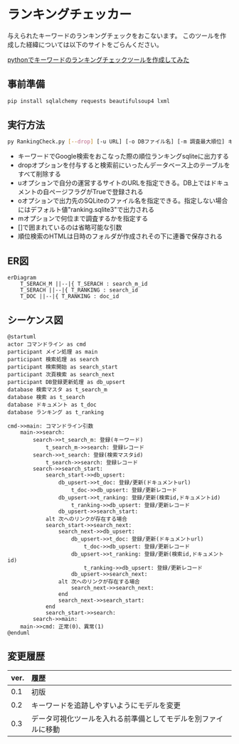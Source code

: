 # ランキングチェッカー

与えられたキーワードのランキングチェックをおこないます。
このツールを作成した経緯については以下のサイトをごらんください。

[pythonでキーワードのランキングチェックツールを作成してみた](https://www.dmysd.net/news/archives/5)

## 事前準備

```sh
pip install sqlalchemy requests beautifulsoup4 lxml
```

## 実行方法

```sh
py RankingCheck.py [--drop] [-u URL] [-o DBファイル名] [-m 調査最大順位] キーワード1 [キーワード2] [キーワード3] …
```

- キーワードでGoogle検索をおこなった際の順位ランキングsqliteに出力する
- dropオプションを付与すると検索前にいったんデータベース上のテーブルをすべて削除する
- uオプションで自分の運営するサイトのURLを指定できる。DB上ではドキュメントの自ページフラグがTrueで登録される
- oオプションで出力先のSQLiteのファイル名を指定できる。指定しない場合にはデフォルト値"ranking.sqlite3"で出力される
- mオプションで何位まで調査するかを指定する
- []で囲まれているのは省略可能な引数
- 順位検索のHTMLは日時のフォルダが作成されその下に連番で保存される

## ER図

```mermaid
erDiagram
    T_SERACH_M ||--|{ T_SERACH : search_m_id
    T_SERACH ||--|{ T_RANKING : search_id
    T_DOC ||--|{ T_RANKING : doc_id
```

## シーケンス図

```plantuml
@startuml
actor コマンドライン as cmd
participant メイン処理 as main
participant 検索処理 as search
participant 検索開始 as search_start
participant 次頁検索 as search_next
participant DB登録更新処理 as db_upsert
database 検索マスタ as t_search_m
database 検索 as t_search
database ドキュメント as t_doc
database ランキング as t_ranking

cmd->>main: コマンドライン引数
    main->>search: 
        search->>t_search_m: 登録(キーワード)
            t_search_m->>search: 登録レコード
        search->>t_search: 登録(検索マスタid)
            t_search->>search: 登録レコード
        search->>search_start: 
            search_start->>db_upsert: 
                db_upsert->>t_doc: 登録/更新(ドキュメントurl)
                    t_doc->>db_upsert: 登録/更新レコード
                db_upsert->>t_ranking: 登録/更新(検索id,ドキュメントid)
                    t_ranking->>db_upsert: 登録/更新レコード
                db_upsert->>search_start: 
            alt 次へのリンクが存在する場合
            search_start->>search_next: 
                search_next->>db_upsert: 
                    db_upsert->>t_doc: 登録/更新(ドキュメントurl)
                        t_doc->>db_upsert: 登録/更新レコード
                    db_upsert->>t_ranking: 登録/更新(検索id,ドキュメントid)
                        t_ranking->>db_upsert: 登録/更新レコード
                    db_upsert->>search_next: 
                alt 次へのリンクが存在する場合
                    search_next->>search_next: 
                end
                search_next->>search_start: 
            end
            search_start->>search: 
        search->>main: 
    main->>cmd: 正常(0)、異常(1)
@enduml
```

## 変更履歴

|ver.|履歴|
|:--|:--|
|0.1|初版|
|0.2|キーワードを追跡しやすいようにモデルを変更|
|0.3|データ可視化ツールを入れる前準備としてモデルを別ファイルに移動|
